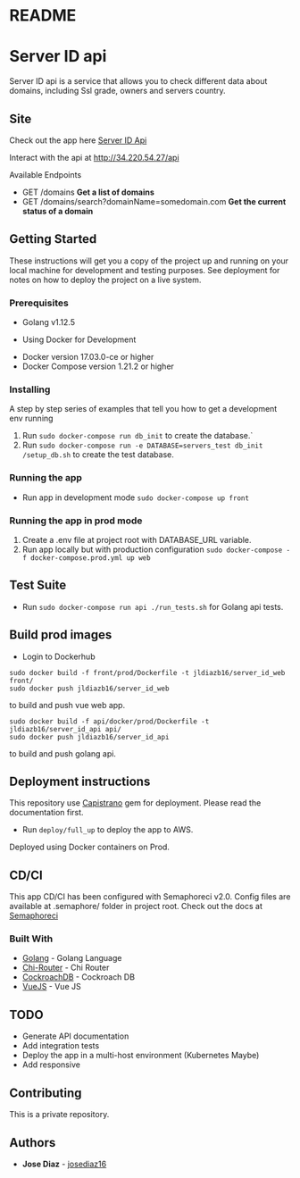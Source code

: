 # README

# Server ID api

Server ID api is a service that allows you to check different data about domains, including Ssl grade, owners and servers country.

## Site
Check out the app here [Server ID Api](http://34.220.54.27)

Interact with the api at http://34.220.54.27/api

Available Endpoints
  - GET /domains   **Get a list of domains**
  - GET /domains/search?domainName=somedomain.com   **Get the current status of a domain**
 
## Getting Started

These instructions will get you a copy of the project up and running on your local machine for development and testing purposes. See deployment for notes on how to deploy the project on a live system.

### Prerequisites

  - Golang v1.12.5
  * Using Docker for Development
  - Docker version 17.03.0-ce or higher
  - Docker Compose version 1.21.2 or higher

### Installing

A step by step series of examples that tell you how to get a development env running

  1. Run `sudo docker-compose run db_init` to create the database.`
  3. Run `sudo docker-compose run -e DATABASE=servers_test db_init /setup_db.sh` to create the test database.

### Running the app

  - Run app in development mode `sudo docker-compose up front`
  
### Running the app in prod mode

  1. Create a .env file at project root with DATABASE_URL variable.
  2. Run app locally but with production configuration `sudo docker-compose -f docker-compose.prod.yml up web`

## Test Suite

  - Run `sudo docker-compose run api ./run_tests.sh` for Golang api tests.


## Build prod images
  - Login to Dockerhub
  ```
  sudo docker build -f front/prod/Dockerfile -t jldiazb16/server_id_web front/
  sudo docker push jldiazb16/server_id_web
  ```
  to build and push vue web app.
  ```
  sudo docker build -f api/docker/prod/Dockerfile -t jldiazb16/server_id_api api/
  sudo docker push jldiazb16/server_id_api
  ```
  to build and push golang api.
     
## Deployment instructions

This repository use [Capistrano](https://capistranorb.com/) gem for deployment. Please read the documentation first.
  - Run `deploy/full_up` to deploy the app to AWS.
  
Deployed using Docker containers on Prod.
  
## CD/CI

This app CD/CI has been configured with Semaphoreci v2.0. Config files are available at .semaphore/ folder
in project root. Check out the docs at [Semaphoreci](https://docs.semaphoreci.com/category/48-reference)

### Built With

* [Golang](https://golang.org/) - Golang Language
* [Chi-Router](https://github.com/go-chi/chi) - Chi Router
* [CockroachDB](https://www.cockroachlabs.com/docs/stable/) - Cockroach DB
* [VueJS](https://vuejs.org/) - Vue JS

## TODO
- Generate API documentation
- Add integration tests
- Deploy the app in a multi-host environment (Kubernetes Maybe)
- Add responsive

## Contributing

This is a private repository.

## Authors

* **Jose Diaz** - [josediaz16](https://github.com/josediaz16)
